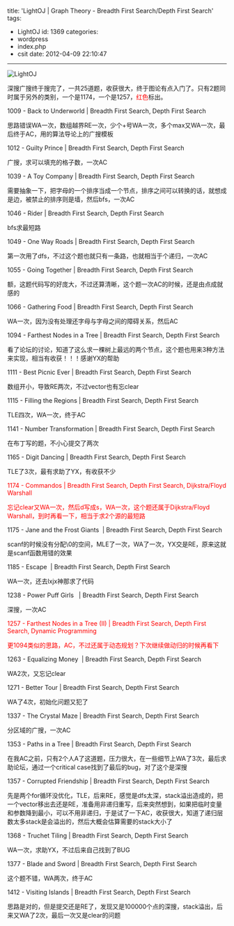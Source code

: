 title: 'LightOJ | Graph Theory - Breadth First Search/Depth First Search'
tags:
  - LightOJ
id: 1369
categories:
  - wordpress
  - index.php
  - csit
date: 2012-04-09 22:10:47
---

![](http://d.localhostr.com/file/somUViW/main.png "LightOJ")

深搜广搜终于搜完了，一共25道题，收获很大，终于图论有点入门了。只有2题同时属于另外的类别，一个是1174，一个是1257，<span style="color: #ff0000;">红色</span>标出。

1009 - Back to Underworld | Breadth First Search, Depth First Search<!--more-->

思路错误WA一次，数组越界RE一次，少个+号WA一次，多个max又WA一次，最后终于AC，用的算法导论上的广搜模板<!--more-->

1012 - Guilty Prince | Breadth First Search, Depth First Search

广搜，求可以填充的格子数，一次AC

1039 - A Toy Company | Breadth First Search, Depth First Search

需要抽象一下，把字母的一个排序当成一个节点，排序之间可以转换的话，就想成是边，被禁止的排序则是墙，然后bfs，一次AC

1046 - Rider | Breadth First Search, Depth First Search

bfs求最短路

1049 - One Way Roads | Breadth First Search, Depth First Search

第一次用了dfs，不过这个题也就只有一条路，也就相当于个递归，一次AC

1055 - Going Together | Breadth First Search, Depth First Search

额，这题代码写的好庞大，不过还算清晰，这个题一次AC的时候，还是由点成就感的

1066 - Gathering Food | Breadth First Search, Depth First Search

WA一次，因为没有处理还字母与字母之间的障碍关系，然后AC

1094 - Farthest Nodes in a Tree | Breadth First Search, Depth First Search

看了论坛的讨论，知道了这么求一棵树上最远的两个节点，这个题也用来3种方法来实现，相当有收获！！！感谢YX的帮助

1111 - Best Picnic Ever | Breadth First Search, Depth First Search

数组开小，导致RE两次，不过vector也有忘clear

1115 - Filling the Regions | Breadth First Search, Depth First Search

TLE四次，WA一次，终于AC

1141 - Number Transformation | Breadth First Search, Depth First Search

在布丁写的题，不小心提交了两次

1165 - Digit Dancing | Breadth First Search, Depth First Search

TLE了3次，最有求助了YX，有收获不少

<span style="color: #ff0000;">1174 - Commandos | Breadth First Search, Depth First Search, Dijkstra/Floyd Warshall</span>

<span style="color: #ff0000;">忘记clear又WA一次，然后d写成s，WA一次，这个题还属于Dijkstra/Floyd Warshall，到时再看一下，相当于求2个源的最短路</span>

1175 - Jane and the Frost Giants  | Breadth First Search, Depth First Search

scanf的时候没有分配\0的空间，MLE了一次，WA了一次，YX交是RE，原来这就是scanf函数用错的效果

1185 - Escape  | Breadth First Search, Depth First Search

WA一次，还去lxjx神那求了代码

1238 - Power Puff Girls   | Breadth First Search, Depth First Search

深搜，一次AC

<span style="color: #ff0000;">1257 - Farthest Nodes in a Tree (II) | Breadth First Search, Depth First Search, Dynamic Programming</span>

<span style="color: #ff0000;">更1094类似的思路，AC，不过还属于动态规划？下次继续做动归的时候再看下</span>

1263 - Equalizing Money  | Breadth First Search, Depth First Search

WA2次，又忘记clear

1271 - Better Tour | Breadth First Search, Depth First Search

WA了4次，初始化问题又犯了

1337 - The Crystal Maze | Breadth First Search, Depth First Search

分区域的广搜，一次AC

1353 - Paths in a Tree | Breadth First Search, Depth First Search

在我AC之前，只有2个人A了这道题，压力很大，在一些细节上WA了3次，最后求助论坛，通过一个critical case找到了最后的bug，对了这个是深搜

1357 - Corrupted Friendship | Breadth First Search, Depth First Search

先是两个for循环没优化，TLE，后来RE，感觉是dfs太深，stack溢出造成的，把一个vector移出去还是RE，准备用非递归重写，后来突然想到，如果把临时变量和参数降到最小，可以不用非递归，于是试了一下AC，收获很大，知道了递归层数太多stack是会溢出的，然后大概会估算需要的stack大小了

1368 - Truchet Tiling | Breadth First Search, Depth First Search

WA一次，求助YX，不过后来自己找到了BUG

1377 - Blade and Sword | Breadth First Search, Depth First Search

这个题不错，WA两次，终于AC

1412 - Visiting Islands | Breadth First Search, Depth First Search

思路是对的，但是提交还是RE了，发现又是100000个点的深搜，stack溢出，后来又WA了2次，最后一次又是clear的问题
